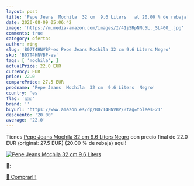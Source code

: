 ```yaml
---
layout: post
title: 'Pepe Jeans  Mochila  32 cm  9.6 Liters   al 20.00 % de rebaja'
date: 2020-08-09 05:06:42
image: 'https://m.media-amazon.com/images/I/41jSRpNNc5L._SL400_.jpg'
comments: true
category: ofertas
author: ring
slug: 'B07T4HNVBP-es Pepe Jeans Mochila 32 cm 9.6 Liters Negro'
sku: 'B07T4HNVBP-es'
tags: [ 'mochila', ]
actualPrice: 22.0 EUR
currency: EUR
price: 22.0
comparePrice: 27.5 EUR
prodname: 'Pepe Jeans  Mochila  32 cm  9.6 Liters  Negro'
country: 'es'
flag: '🇪🇸'
brand: ''
buyurl: 'https://www.amazon.es/dp/B07T4HNVBP/?tag=tolees-21'
descuento: '20.00'
average: '22.0'
---
```


Tienes [Pepe Jeans  Mochila  32 cm  9.6 Liters  Negro](https://www.amazon.es/dp/B07T4HNVBP/?tag=tolees-21) con precio final de  22.0 EUR (original: 27.5 EUR) (20.00 %  de rebaja) aqui!

[![Pepe Jeans  Mochila  32 cm  9.6 Liters  ](https://m.media-amazon.com/images/I/41jSRpNNc5L._SL400_.jpg)](https://www.amazon.es/dp/B07T4HNVBP/?tag=tolees-21)

🔎:


[🛒 Comprar!!!](https://www.amazon.es/dp/B07T4HNVBP/?tag=tolees-21)
